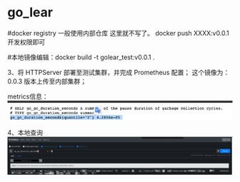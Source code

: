 # go_lear

#docker registry 一般使用内部仓库 这里就不写了。 docker push  XXXX:v0.0.1 开发权限即可

#本地镜像编辑：docker build -t golear_test:v0.0.1 .

3、将 HTTPServer 部署至测试集群，并完成 Prometheus 配置；
这个镜像为：0.0.3 版本上传至内部集群；

metrics信息： ![img.png](img.png)

4、本地查询
![img_2.png](img_2.png)